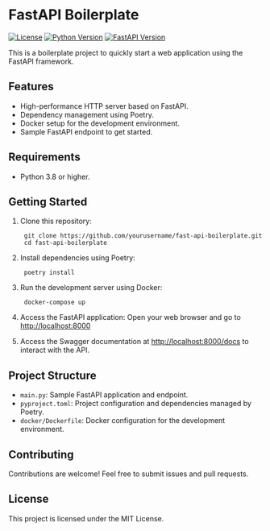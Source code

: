 # FastAPI Boilerplate
[![License](https://img.shields.io/badge/license-MIT-blue.svg)](https://opensource.org/licenses/MIT)
[![Python Version](https://img.shields.io/badge/python-3.9-blue.svg)](https://www.python.org/downloads/release/python-380/)
[![FastAPI Version](https://img.shields.io/badge/FastAPI-0.103-green.svg)](https://fastapi.tiangolo.com/)


This is a boilerplate project to quickly start a web application using the FastAPI framework.

## Features

*   High-performance HTTP server based on FastAPI.
*   Dependency management using Poetry.
*   Docker setup for the development environment.
*   Sample FastAPI endpoint to get started.

## Requirements

*   Python 3.8 or higher.

## Getting Started

1. Clone this repository:
    
        git clone https://github.com/yourusername/fast-api-boilerplate.git
        cd fast-api-boilerplate
    
2. Install dependencies using Poetry:
    
        poetry install
    
3. Run the development server using Docker:
    
        docker-compose up
    
4. Access the FastAPI application: Open your web browser and go to [http://localhost:8000](http://localhost:8000)
5. Access the Swagger documentation at [http://localhost:8000/docs](http://localhost:8000/docs) to interact with the API.


## Project Structure

*   `main.py`: Sample FastAPI application and endpoint.
*   `pyproject.toml`: Project configuration and dependencies managed by Poetry.
*   `docker/Dockerfile`: Docker configuration for the development environment.

## Contributing

Contributions are welcome! Feel free to submit issues and pull requests.

## License

This project is licensed under the MIT License.